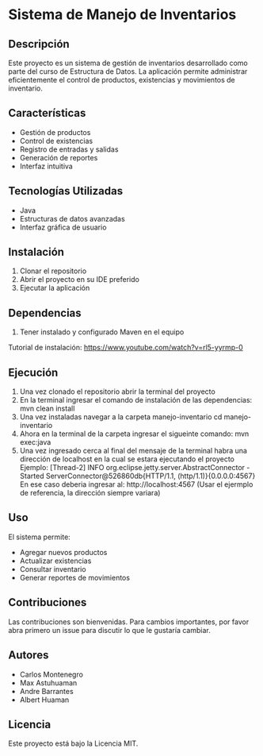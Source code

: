 # Sistema de Manejo de Inventarios

## Descripción
Este proyecto es un sistema de gestión de inventarios desarrollado como parte del curso de Estructura de Datos. La aplicación permite administrar eficientemente el control de productos, existencias y movimientos de inventario.

## Características
- Gestión de productos
- Control de existencias
- Registro de entradas y salidas
- Generación de reportes
- Interfaz intuitiva

## Tecnologías Utilizadas
- Java
- Estructuras de datos avanzadas
- Interfaz gráfica de usuario

## Instalación
1. Clonar el repositorio
2. Abrir el proyecto en su IDE preferido
3. Ejecutar la aplicación

## Dependencias
1. Tener instalado y configurado Maven en el equipo

Tutorial de instalación:
https://www.youtube.com/watch?v=rl5-yyrmp-0

## Ejecución
1. Una vez clonado el repositorio abrir la terminal del proyecto
2. En la terminal ingresar el comando de instalación de las dependencias:
mvn clean install
3. Una vez instaladas navegar a la carpeta manejo-inventario
cd manejo-inventario
4. Ahora en la terminal de la carpeta ingresar el sigueinte comando:
mvn exec:java
5. Una vez ingresado cerca al final del mensaje de la terminal habra una dirección de localhost en la cual se estara ejecutando el proyecto
Ejemplo: 
[Thread-2] INFO org.eclipse.jetty.server.AbstractConnector - Started ServerConnector@526860db{HTTP/1.1, (http/1.1)}{0.0.0.0:4567}
En ese caso deberia ingresar al:
http://localhost:4567
(Usar el ejermplo de referencia, la dirección siempre variara)

## Uso
El sistema permite:
- Agregar nuevos productos
- Actualizar existencias
- Consultar inventario
- Generar reportes de movimientos

## Contribuciones
Las contribuciones son bienvenidas. Para cambios importantes, por favor abra primero un issue para discutir lo que le gustaría cambiar.

## Autores
- Carlos Montenegro
- Max Astuhuaman
- Andre Barrantes
- Albert Huaman

## Licencia
Este proyecto está bajo la Licencia MIT.
